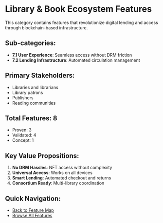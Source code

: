 # Library & Book Ecosystem Features

This category contains features that revolutionize digital lending and access through blockchain-based infrastructure.

## Sub-categories:
- **7.1 User Experience**: Seamless access without DRM friction
- **7.2 Lending Infrastructure**: Automated circulation management

## Primary Stakeholders:
- Libraries and librarians
- Library patrons
- Publishers
- Reading communities

## Total Features: 8
- Proven: 3
- Validated: 4
- Concept: 1

## Key Value Propositions:
1. **No DRM Hassles**: NFT access without complexity
2. **Universal Access**: Works on all devices
3. **Smart Lending**: Automated checkout and returns
4. **Consortium Ready**: Multi-library coordination

## Quick Navigation:
- [Back to Feature Map](../MULTI-TIER-FEATURE-MAP.md)
- [Browse All Features](../MULTI-TIER-FEATURE-MAP.md#7-library--book-ecosystem)